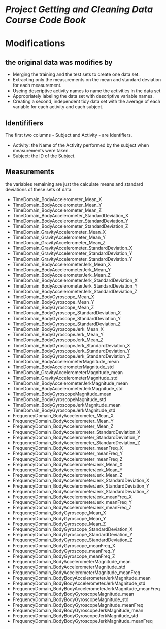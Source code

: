 # *Project Getting and Cleaning Data Course Code Book*

# Modifications

## the original data was modifies by

* Merging the training and the test sets to create one data set.
* Extracting only the measurements on the mean and standard deviation for each measurement.
* Useing descriptive activity names to name the activities in the data set
* Appropriately labeling the data set with descriptive variable names.
* Creating a second, independent tidy data set with the average of each variable for each activity and each subject.

## Identififiers
The first two columns - Subject and Activity - are Identifiers.
* Activity: the Name of the Activity performed by the subject when measurements were taken.
* Subject: the ID of the Subject.

## Measurements
the variables remaining are just the calculate means and standard deviations of these sets of data:

* TimeDomain_BodyAccelerometer_Mean_X
* TimeDomain_BodyAccelerometer_Mean_Y
* TimeDomain_BodyAccelerometer_Mean_Z
* TimeDomain_BodyAccelerometer_StandardDeviation_X
* TimeDomain_BodyAccelerometer_StandardDeviation_Y
* TimeDomain_BodyAccelerometer_StandardDeviation_Z
* TimeDomain_GravityAccelerometer_Mean_X
* TimeDomain_GravityAccelerometer_Mean_Y
* TimeDomain_GravityAccelerometer_Mean_Z
* TimeDomain_GravityAccelerometer_StandardDeviation_X
* TimeDomain_GravityAccelerometer_StandardDeviation_Y
* TimeDomain_GravityAccelerometer_StandardDeviation_Y
* TimeDomain_BodyAccelerometerJerk_Mean_X
* TimeDomain_BodyAccelerometerJerk_Mean_Y
* TimeDomain_BodyAccelerometerJerk_Mean_Z
* TimeDomain_BodyAccelerometerJerk_StandardDeviation_X
* TimeDomain_BodyAccelerometerJerk_StandardDeviation_Y
* TimeDomain_BodyAccelerometerJerk_StandardDeviation_Z
* TimeDomain_BodyGyroscope_Mean_X
* TimeDomain_BodyGyroscope_Mean_Y
* TimeDomain_BodyGyroscope_Mean_Z
* TimeDomain_BodyGyroscope_StandardDeviation_X
* TimeDomain_BodyGyroscope_StandardDeviation_Y
* TimeDomain_BodyGyroscope_StandardDeviation_Z
* TimeDomain_BodyGyroscopeJerk_Mean_X
* TimeDomain_BodyGyroscopeJerk_Mean_Y
* TimeDomain_BodyGyroscopeJerk_Mean_Z
* TimeDomain_BodyGyroscopeJerk_StandardDeviation_X
* TimeDomain_BodyGyroscopeJerk_StandardDeviation_Y
* TimeDomain_BodyGyroscopeJerk_StandardDeviation_Z
* TimeDomain_BodyAccelerometerMagnitude_mean
* TimeDomain_BodyAccelerometerMagnitude_std
* TimeDomain_GravityAccelerometerMagnitude_mean
* TimeDomain_GravityAccelerometerMagnitude_std
* TimeDomain_BodyAccelerometerJerkMagnitude_mean
* TimeDomain_BodyAccelerometerJerkMagnitude_std
* TimeDomain_BodyGyroscopeMagnitude_mean
* TimeDomain_BodyGyroscopeMagnitude_std
* TimeDomain_BodyGyroscopeJerkMagnitude_mean
* TimeDomain_BodyGyroscopeJerkMagnitude_std
* FrequencyDomain_BodyAccelerometer_Mean_X
* FrequencyDomain_BodyAccelerometer_Mean_Y
* FrequencyDomain_BodyAccelerometer_Mean_Z
* FrequencyDomain_BodyAccelerometer_StandardDeviation_X
* FrequencyDomain_BodyAccelerometer_StandardDeviation_Y
* FrequencyDomain_BodyAccelerometer_StandardDeviation_Z
* FrequencyDomain_BodyAccelerometer_meanFreq_X
* FrequencyDomain_BodyAccelerometer_meanFreq_Y
* FrequencyDomain_BodyAccelerometer_meanFreq_Z
* FrequencyDomain_BodyAccelerometerJerk_Mean_X
* FrequencyDomain_BodyAccelerometerJerk_Mean_Y
* FrequencyDomain_BodyAccelerometerJerk_Mean_Z
* FrequencyDomain_BodyAccelerometerJerk_StandardDeviation_X
* FrequencyDomain_BodyAccelerometerJerk_StandardDeviation_Y
* FrequencyDomain_BodyAccelerometerJerk_StandardDeviation_Z
* FrequencyDomain_BodyAccelerometerJerk_meanFreq_X
* FrequencyDomain_BodyAccelerometerJerk_meanFreq_Y
* FrequencyDomain_BodyAccelerometerJerk_meanFreq_Z
* FrequencyDomain_BodyGyroscope_Mean_X
* FrequencyDomain_BodyGyroscope_Mean_Y
* FrequencyDomain_BodyGyroscope_Mean_Z
* FrequencyDomain_BodyGyroscope_StandardDeviation_X
* FrequencyDomain_BodyGyroscope_StandardDeviation_Y
* FrequencyDomain_BodyGyroscope_StandardDeviation_Z
* FrequencyDomain_BodyGyroscope_meanFreq_X
* FrequencyDomain_BodyGyroscope_meanFreq_Y
* FrequencyDomain_BodyGyroscope_meanFreq_Z
* FrequencyDomain_BodyAccelerometerMagnitude_mean
* FrequencyDomain_BodyAccelerometerMagnitude_std
* FrequencyDomain_BodyAccelerometerMagnitude_meanFreq
* FrequencyDomain_BodyBodyAccelerometerJerkMagnitude_mean
* FrequencyDomain_BodyBodyAccelerometerJerkMagnitude_std
* FrequencyDomain_BodyBodyAccelerometerJerkMagnitude_meanFreq
* FrequencyDomain_BodyBodyGyroscopeMagnitude_mean
* FrequencyDomain_BodyBodyGyroscopeMagnitude_std
* FrequencyDomain_BodyBodyGyroscopeMagnitude_meanFreq
* FrequencyDomain_BodyBodyGyroscopeJerkMagnitude_mean
* FrequencyDomain_BodyBodyGyroscopeJerkMagnitude_std
* FrequencyDomain_BodyBodyGyroscopeJerkMagnitude_meanFreq